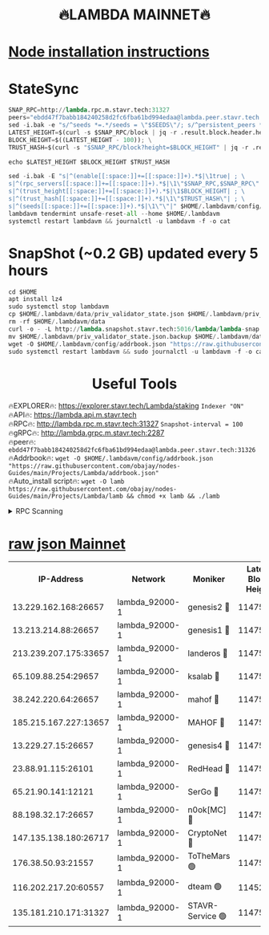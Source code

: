 <h1 align="center"> 🔥LAMBDA MAINNET🔥</h1>


[Node installation instructions](https://github.com/obajay/nodes-Guides/tree/main/Projects/Lambda)
=


# StateSync
```python
SNAP_RPC=http://lambda.rpc.m.stavr.tech:31327
peers="ebdd47f7babb184240258d2fc6fba61bd994edaa@lambda.peer.stavr.tech:31326" 
sed -i.bak -e "s/^seeds *=.*/seeds = \"$SEEDS\"/; s/^persistent_peers *=.*/persistent_peers = \"$PEERS\"/" $HOME/.lambdavm/config/config.toml
LATEST_HEIGHT=$(curl -s $SNAP_RPC/block | jq -r .result.block.header.height); \
BLOCK_HEIGHT=$((LATEST_HEIGHT - 100)); \
TRUST_HASH=$(curl -s "$SNAP_RPC/block?height=$BLOCK_HEIGHT" | jq -r .result.block_id.hash)

echo $LATEST_HEIGHT $BLOCK_HEIGHT $TRUST_HASH

sed -i.bak -E "s|^(enable[[:space:]]+=[[:space:]]+).*$|\1true| ; \
s|^(rpc_servers[[:space:]]+=[[:space:]]+).*$|\1\"$SNAP_RPC,$SNAP_RPC\"| ; \
s|^(trust_height[[:space:]]+=[[:space:]]+).*$|\1$BLOCK_HEIGHT| ; \
s|^(trust_hash[[:space:]]+=[[:space:]]+).*$|\1\"$TRUST_HASH\"| ; \
s|^(seeds[[:space:]]+=[[:space:]]+).*$|\1\"\"|" $HOME/.lambdavm/config/config.toml
lambdavm tendermint unsafe-reset-all --home $HOME/.lambdavm
systemctl restart lambdavm && journalctl -u lambdavm -f -o cat

```
# SnapShot (~0.2 GB) updated every 5 hours
```python
cd $HOME
apt install lz4
sudo systemctl stop lambdavm
cp $HOME/.lambdavm/data/priv_validator_state.json $HOME/.lambdavm/priv_validator_state.json.backup
rm -rf $HOME/.lambdavm/data
curl -o - -L http://lambda.snapshot.stavr.tech:5016/lambda/lambda-snap.tar.lz4 | lz4 -c -d - | tar -x -C $HOME/.lambdavm --strip-components 2
mv $HOME/.lambdavm/priv_validator_state.json.backup $HOME/.lambdavm/data/priv_validator_state.json
wget -O $HOME/.lambdavm/config/addrbook.json "https://raw.githubusercontent.com/obajay/nodes-Guides/main/Projects/Lambda/addrbook.json"
sudo systemctl restart lambdavm && sudo journalctl -u lambdavm -f -o cat
```
 <h1 align="center"> Useful Tools</h1>

🔥EXPLORER🔥:      https://explorer.stavr.tech/Lambda/staking	        `Indexer "ON"` \
🔥API🔥: 			 		 https://lambda.api.m.stavr.tech \
🔥RPC🔥:           http://lambda.rpc.m.stavr.tech:31327	              `Snapshot-interval = 100` \
🔥gRPC🔥:          http://lambda.grpc.m.stavr.tech:2287 \
🔥peer🔥:					 `ebdd47f7babb184240258d2fc6fba61bd994edaa@lambda.peer.stavr.tech:31326` \
🔥Addrbook🔥:    ```wget -O $HOME/.lambdavm/config/addrbook.json "https://raw.githubusercontent.com/obajay/nodes-Guides/main/Projects/Lambda/addrbook.json"``` \
🔥Auto_install script🔥: ```wget -O lamb https://raw.githubusercontent.com/obajay/nodes-Guides/main/Projects/Lambda/lamb && chmod +x lamb && ./lamb```


<details>
<summary>RPC Scanning</summary>

<h2 align="center"> We scan nodes in real time every 4 hours. And we provide the final result of RPC endpoints.
We cannot influence the operation of these nodes in any way. </h2>


```python
If Voting Power is higher than 0 --> then the Node is a validator of the network and may be subject to attack and be a potential threat to the chain.
```
```python
We marked such validators with a red symbol
```

</details>

[raw json Mainnet](https://rpc-check.lambm.stavr.tech/lambm/rpc-lambm-result.json)
=


<table><tr><th>IP-Address</th><th>Network</th><th>Moniker</th><th>Latest Block Height</th><th>Earliest Block Height</th><th>Catching Up</th><th>Tx Index</th><th>Voting Power</th><th>Scan Time</th></tr><tr><td>13.229.162.168:26657</td><td>lambda_92000-1</td><td>genesis2 🔴</td><td>11475273</td><td>1</td><td>False</td><td>on</td><td>16878690</td><td>2024-02-01T10:41:31.111782242UTC</td></tr><tr><td>13.213.214.88:26657</td><td>lambda_92000-1</td><td>genesis1 🔴</td><td>11475273</td><td>1</td><td>False</td><td>on</td><td>107835</td><td>2024-02-01T10:41:36.232278967UTC</td></tr><tr><td>213.239.207.175:33657</td><td>lambda_92000-1</td><td>landeros 🔴</td><td>11475272</td><td>8136001</td><td>False</td><td>off</td><td>1428252</td><td>2024-02-01T10:41:25.445082918UTC</td></tr><tr><td>65.109.88.254:29657</td><td>lambda_92000-1</td><td>ksalab 🔴</td><td>11475274</td><td>8715001</td><td>False</td><td>on</td><td>510465</td><td>2024-02-01T10:41:39.425533831UTC</td></tr><tr><td>38.242.220.64:26657</td><td>lambda_92000-1</td><td>mahof 🔴</td><td>11475271</td><td>10131001</td><td>False</td><td>off</td><td>770350</td><td>2024-02-01T10:41:18.629812900UTC</td></tr><tr><td>185.215.167.227:13657</td><td>lambda_92000-1</td><td>MAHOF 🔴</td><td>11475273</td><td>10134001</td><td>False</td><td>on</td><td>2051510</td><td>2024-02-01T10:41:34.971200546UTC</td></tr><tr><td>13.229.27.15:26657</td><td>lambda_92000-1</td><td>genesis4 🔴</td><td>11475273</td><td>11043001</td><td>False</td><td>on</td><td>9665448</td><td>2024-02-01T10:41:34.535424655UTC</td></tr><tr><td>23.88.91.115:26101</td><td>lambda_92000-1</td><td>RedHead 🔴</td><td>11475272</td><td>11375272</td><td>False</td><td>off</td><td>553202</td><td>2024-02-01T10:41:25.733143133UTC</td></tr><tr><td>65.21.90.141:12121</td><td>lambda_92000-1</td><td>SerGo 🔴</td><td>11475274</td><td>11375274</td><td>False</td><td>off</td><td>10612011</td><td>2024-02-01T10:41:42.446520448UTC</td></tr><tr><td>88.198.32.17:26657</td><td>lambda_92000-1</td><td>n0ok[MC] 🔴</td><td>11475275</td><td>11375275</td><td>False</td><td>off</td><td>1578630</td><td>2024-02-01T10:41:45.607909613UTC</td></tr><tr><td>147.135.138.180:26717</td><td>lambda_92000-1</td><td>CryptoNet 🔴</td><td>11475273</td><td>11383001</td><td>False</td><td>off</td><td>766168</td><td>2024-02-01T10:41:36.518689891UTC</td></tr><tr><td>176.38.50.93:21557</td><td>lambda_92000-1</td><td>ToTheMars 🟢</td><td>11475274</td><td>11395001</td><td>False</td><td>on</td><td>0</td><td>2024-02-01T10:41:42.060575723UTC</td></tr><tr><td>116.202.217.20:60557</td><td>lambda_92000-1</td><td>dteam 🟢</td><td>11452669</td><td>11413601</td><td>False</td><td>on</td><td>0</td><td>2024-02-01T10:41:18.942541073UTC</td></tr><tr><td>135.181.210.171:31327</td><td>lambda_92000-1</td><td>STAVR-Service 🟢</td><td>11475274</td><td>11474001</td><td>False</td><td>on</td><td>0</td><td>2024-02-01T10:41:39.020186267UTC</td></tr></table>
